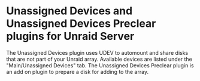 Unassigned Devices and Unassigned Devices Preclear plugins for Unraid Server
============================================================================

The Unassigned Devices plugin uses UDEV to automount and share disks that are not part of your Unraid array.  Available devices are listed under the "Main/Unassigned Devices" tab.  The Unassigned Devices Preclear plugin is an add on plugin to prepare a disk for adding to the array.
